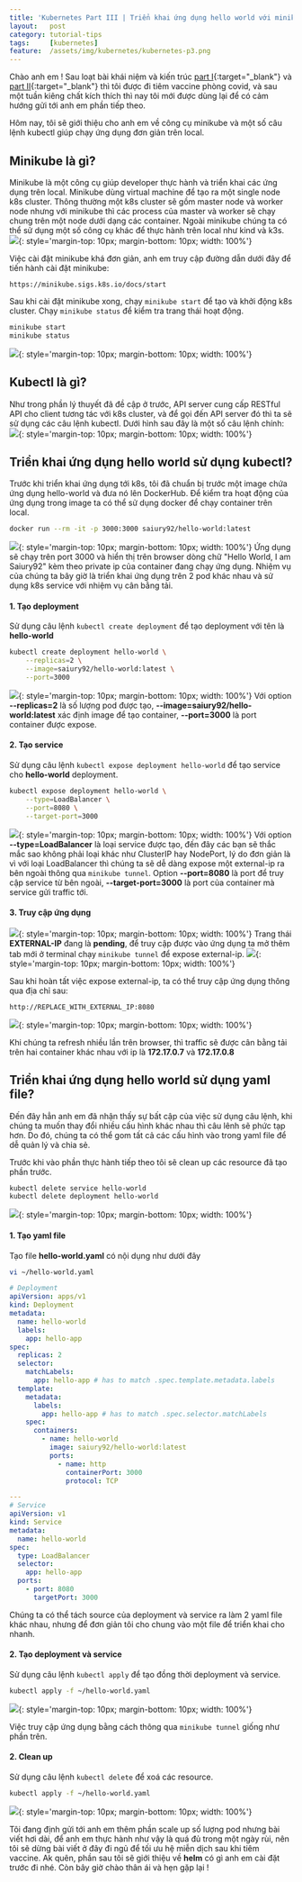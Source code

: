 ```yaml
---
title: 'Kubernetes Part III | Triển khai ứng dụng hello world với minikube'
layout:   post
category: tutorial-tips
tags:     [kubernetes]
feature:  /assets/img/kubernetes/kubernetes-p3.png
---
```


Chào anh em ! Sau loạt bài khái niệm và kiến trúc [part I](https://blog.thiennk.net/2021-08-04/kubernetes-basic-p1.html?){:target="_blank"} và [part II](https://blog.thiennk.net/2021-08-08/kubernetes-basic-p2.html){:target="_blank"} thì tôi được đi tiêm vaccine phòng covid, và sau một tuần kiêng chất kích thích thì nay tôi mới được dùng lại để có cảm hướng gửi tới anh em phần tiếp theo.

<!--more-->

Hôm nay, tôi sẽ giới thiệu cho anh em về  công cụ minikube và một số  câu lệnh kubectl giúp chạy ứng dụng đơn giản trên local.

## Minikube là gì?
Minikube là một công cụ giúp developer thực hành và triển khai các ứng dụng trên local. Minikube dùng virtual machine để tạo ra một single node k8s cluster. Thông thường một k8s cluster sẽ gồm master node và worker node nhưng với minikube thì các process của master và worker sẽ chạy chung trên một node dưới dạng các container. Ngoài minikube chúng ta có thể  sử dụng một số công cụ khác để thực hành trên local như kind và k3s.
![](/assets/img/kubernetes/minikube.png){: style='margin-top: 10px; margin-bottom: 10px; width: 100%'}

Việc cài đặt minikube khá đơn giản, anh em truy cập đường dẫn dưới đây để tiến hành cài đặt minikube:
``` none
https://minikube.sigs.k8s.io/docs/start

```

Sau khi cài đặt minikube xong, chạy ```minikube start``` để  tạo và khởi động k8s cluster. Chạy ```minikube status``` để kiểm tra
trang thái hoạt động.
``` bash
minikube start
minikube status
```
![](/assets/img/kubernetes/minikube-start.png){: style='margin-top: 10px; margin-bottom: 10px; width: 100%'}

## Kubectl là gì?
Như trong phần lý thuyết đã đề cập ở trước, API server cung cấp RESTful API cho client tương tác với k8s cluster, và để  gọi đến API server đó thì ta sẽ sử dụng các câu lệnh kubectl. Dưới hình sau đây là một số câu lệnh chính:
![](/assets/img/kubernetes/kubectl.png){: style='margin-top: 10px; margin-bottom: 10px; width: 100%'}

## Triển khai ứng dụng hello world sử  dụng kubectl?
Trước khi triển khai ứng dụng tới k8s, tôi đã chuẩn bị trước một image chứa ứng dụng hello-world và đưa nó lên DockerHub.
Để kiểm tra hoạt động của ứng dụng trong image ta có thể  sử dụng docker để chạy container trên local.
``` bash
docker run --rm -it -p 3000:3000 saiury92/hello-world:latest
```
![](/assets/img/kubernetes/image-hello.png){: style='margin-top: 10px; margin-bottom: 10px; width: 100%'}
Ứng dụng sẽ chạy trên port 3000 và hiển thị trên browser dòng chữ "Hello World, I am Saiury92" kèm theo private ip của container đang chạy ứng dụng. Nhiệm vụ của chúng ta bây giờ là triển khai ứng dụng trên 2 pod khác nhau và sử dụng k8s service với nhiệm vụ cân bằng tải.
#### 1. Tạo deployment
Sử dụng câu lệnh ```kubectl create deployment``` để tạo deployment với tên là **hello-world**
``` bash
kubectl create deployment hello-world \
    --replicas=2 \
    --image=saiury92/hello-world:latest \
    --port=3000
```
![](/assets/img/kubernetes/create-deployment.png){: style='margin-top: 10px; margin-bottom: 10px; width: 100%'}
Với option **--replicas=2** là số lượng pod được tạo, **--image=saiury92/hello-world:latest** xác định image để tạo container, **--port=3000** là port container được expose.
#### 2. Tạo service
Sử dụng câu lệnh ```kubectl expose deployment hello-world``` để tạo service cho **hello-world** deployment.
``` bash
kubectl expose deployment hello-world \
    --type=LoadBalancer \
    --port=8080 \
    --target-port=3000
```
![](/assets/img/kubernetes/create-service.png){: style='margin-top: 10px; margin-bottom: 10px; width: 100%'}
Với option **--type=LoadBalancer** là loại service được tạo, đến đây các bạn sẽ thắc mắc sao không phải loại khác như ClusterIP hay NodePort, lý do đơn giản là vì với loại LoadBalancer thì chúng ta sẽ dễ  dàng expose một external-ip ra bên ngoài thông qua ```minikube tunnel```. Option **--port=8080** là port để truy cập service từ bên ngoài, **--target-port=3000** là port của container mà service gửi traffic tới.
#### 3. Truy cập ứng dụng
![](/assets/img/kubernetes/external-ip-pending.png){: style='margin-top: 10px; margin-bottom: 10px; width: 100%'}
Trang thái **EXTERNAL-IP** đang là **pending**, để truy cập được vào ứng dụng ta mở thêm tab mới ở terminal chạy ```minikube tunnel``` để expose external-ip.
![](/assets/img/kubernetes/external-ip.png){: style='margin-top: 10px; margin-bottom: 10px; width: 100%'}

Sau khi hoàn tất việc expose external-ip, ta có thể truy cập ứng dụng thông qua địa chỉ sau:
``` none
http://REPLACE_WITH_EXTERNAL_IP:8080
``` 
![](/assets/img/kubernetes/app.png){: style='margin-top: 10px; margin-bottom: 10px; width: 100%'}

Khi chúng ta refresh nhiều lần trên browser, thì traffic sẽ được cân bằng tải trên hai container khác nhau với ip là **172.17.0.7** và **172.17.0.8**

## Triển khai ứng dụng hello world sử  dụng yaml file?
Đến đây hẳn anh em đã nhận thấy sự bất cập của việc sử dụng câu lệnh, khi chúng ta muốn thay đổi nhiều cấu hình khác nhau thì câu lênh sẽ phức tạp hơn. Do đó, chúng ta có thể gom tất cả các cấu hình vào trong yaml file để dễ quản lý và chia sẻ.

Trước khi vào phần thực hành tiếp theo tôi sẽ clean up các resource đã tạo phần trước.
``` bash
kubectl delete service hello-world
kubectl delete deployment hello-world
```
![](/assets/img/kubernetes/cleanup-1.png){: style='margin-top: 10px; margin-bottom: 10px; width: 100%'}


#### 1. Tạo yaml file
Tạo file **hello-world.yaml** có nội dụng như dưới đây
``` bash
vi ~/hello-world.yaml
```
``` yaml
# Deployment
apiVersion: apps/v1
kind: Deployment
metadata:
  name: hello-world
  labels:
    app: hello-app
spec:
  replicas: 2
  selector:
    matchLabels:
      app: hello-app # has to match .spec.template.metadata.labels
  template:
    metadata:
      labels:
        app: hello-app # has to match .spec.selector.matchLabels
    spec:
      containers:
        - name: hello-world
          image: saiury92/hello-world:latest
          ports:
            - name: http
              containerPort: 3000
              protocol: TCP

---
# Service
apiVersion: v1
kind: Service
metadata:
  name: hello-world
spec:
  type: LoadBalancer
  selector:
    app: hello-app
  ports:
    - port: 8080
      targetPort: 3000
```
Chúng ta có thể tách source của deployment và service ra làm 2 yaml file khác nhau, nhưng để đơn giản tôi cho chung vào một file để triển khai cho nhanh.

#### 2. Tạo deployment và service
Sử dụng câu lệnh ```kubectl apply``` để tạo đồng thời deployment và service.
``` bash
kubectl apply -f ~/hello-world.yaml
```
![](/assets/img/kubernetes/kubectl-apply.png){: style='margin-top: 10px; margin-bottom: 10px; width: 100%'}

Việc truy cập ứng dụng bằng cách thông qua ```minikube tunnel``` giống như phần trên.

#### 2. Clean up
Sử dụng câu lệnh ```kubectl delete``` để xoá các resource.
``` bash
kubectl apply -f ~/hello-world.yaml
```
![](/assets/img/kubernetes/cleanup-2.png){: style='margin-top: 10px; margin-bottom: 10px; width: 100%'}

Tôi đang định gửi tới anh em thêm phần scale up số lượng pod nhưng bài viết hơi dài, để anh em thực hành như vậy là quá đủ trong một ngày rùi, nên tôi sẽ dừng bài viết ở đây đi ngủ để tối ưu hệ miễn dịch sau khi tiêm vaccine. Ak quên, phần sau tôi sẽ giới thiệu về  **helm** có gì
anh em cài đặt trước đi nhé. Còn bây giờ chào thân ái và hẹn gặp lại !
